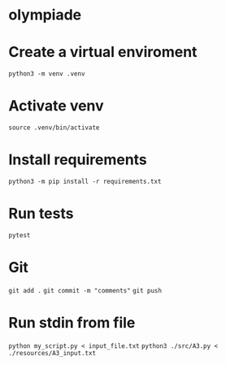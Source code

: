 # olympiade

# Create a virtual enviroment
`python3 -m venv .venv`

# Activate venv
`source .venv/bin/activate`

# Install requirements
`python3 -m pip install -r requirements.txt`

# Run tests
`pytest`

# Git
`git add .`
`git commit -m "comments"`
`git push`

# Run stdin from file
`python my_script.py < input_file.txt`
`python3 ./src/A3.py < ./resources/A3_input.txt`
